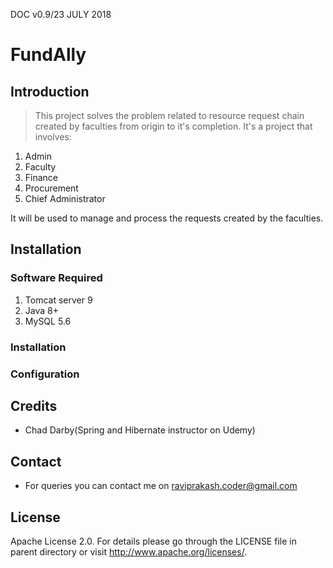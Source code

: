 DOC v0.9/23 JULY 2018

# FundAlly

## Introduction
> This project solves the problem related to resource request chain created by faculties from origin to it's completion.
It's a project that involves:

1. Admin
2. Faculty
3. Finance
4. Procurement
5. Chief Administrator

It will be used to manage and process the requests created by the faculties.

## Installation

### Software Required

1. Tomcat server 9
2. Java 8+
3. MySQL 5.6

### Installation

### Configuration

## Credits
  * Chad Darby(Spring and Hibernate instructor on Udemy)

## Contact
  * For queries you can contact me on raviprakash.coder@gmail.com

## License
Apache License 2.0. For details please go through the LICENSE file in parent directory or visit http://www.apache.org/licenses/.
